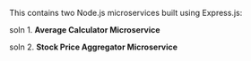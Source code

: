This contains two Node.js microservices built using Express.js:

soln 1. **Average Calculator Microservice**

soln 2. **Stock Price Aggregator Microservice**
